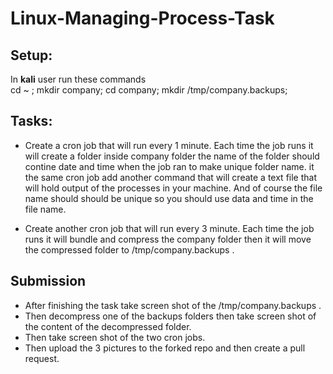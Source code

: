 # Linux-Managing-Process-Task

## Setup:

In **kali** user run these commands <br/>
cd ~ ; mkdir company; cd company; mkdir /tmp/company.backups; 


## Tasks:

- Create a cron job that will run every 1 minute. Each time the job runs it will create a folder inside company folder the name of the folder should contine date and time when the job ran to make unique folder name. it the same cron job add another command that will create a text file that will hold output of the processes in your machine. And of course the file name should should be unique so you should use data and time in the file name.

- Create another cron job that will run every 3 minute. Each time the job runs it will bundle and compress the company folder then it will move the compressed folder to /tmp/company.backups . 

## Submission

- After finishing the task take screen shot of the /tmp/company.backups .
- Then decompress one of the backups folders then take screen shot of the content of the decompressed folder.
- Then take screen shot of the two cron jobs.
- Then upload the 3 pictures to the forked repo and then create a pull request.
